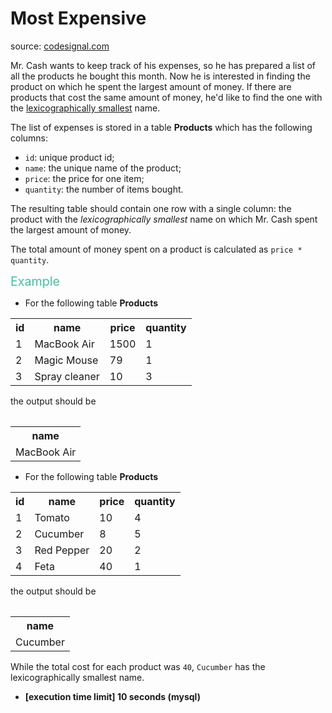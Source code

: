 <h1>Most Expensive</h1>
<p>source: <a href="https://www.codesignal.com/">codesignal.com</a>
<div><p>Mr. Cash wants to keep track of his expenses, so he has prepared a list of all the products he bought this month. Now he is interested in finding the product on which he spent the largest amount of money. If there are products that cost the same amount of money, he'd like to find the one with the <a href="keyword://lexicographical-order-for-strings" target="_blank">lexicographically smallest</a> name.</p>
<p>The list of expenses is stored in a table <strong>Products</strong> which has the following columns:</p>
<ul>
<li><code>id</code>: unique product id;</li>
<li><code>name</code>: the unique name of the product;</li>
<li><code>price</code>: the price for one item;</li>
<li><code>quantity</code>: the number of items bought.</li>
</ul>
<p>The resulting table should contain one row with a single column: the product with the <em>lexicographically smallest</em> name on which Mr. Cash spent the largest amount of money.</p>
<p>The total amount of money spent on a product is calculated as <code>price * quantity</code>.</p>
<p><span style="color:#44BFA3;font-size:1.4em">Example</span></p>
<ul>
<li>For the following table <strong>Products</strong></li>
</ul>
<table>
  <tbody><tr>
    <th>id</th>
    <th>name</th>
    <th>price</th>
    <th>quantity</th>
  </tr>
  <tr>
    <td>1</td>
    <td>MacBook Air</td>
    <td>1500</td>
    <td>1</td>
  </tr>
  <tr>
    <td>2</td>
    <td>Magic Mouse</td>
    <td>79</td>
    <td>1</td>
  </tr>
  <tr>
    <td>3</td>
    <td>Spray cleaner</td>
    <td>10</td>
    <td>3</td>
  </tr>
</tbody></table><p>the output should be</p><table>

 </table><table>
   <tbody><tr>
     <th>name</th>
   </tr>
   <tr>
     <td>MacBook Air</td>
   </tr>
 </tbody></table>
<ul>
<li>For the following table <strong>Products</strong></li>
</ul>
<table>
  <tbody><tr>
    <th>id</th>
    <th>name</th>
    <th>price</th>
    <th>quantity</th>
  </tr>
  <tr>
    <td>1</td>
    <td>Tomato</td>
    <td>10</td>
    <td>4</td>
  </tr>
  <tr>
    <td>2</td>
    <td>Cucumber</td>
    <td>8</td>
    <td>5</td>
  </tr>
  <tr>
    <td>3</td>
    <td>Red Pepper</td>
    <td>20</td>
    <td>2</td>
  </tr>
    <tr>
    <td>4</td>
    <td>Feta</td>
    <td>40</td>
    <td>1</td>
  </tr>
</tbody></table><p>the output should be</p><table>

 </table><table>
   <tbody><tr>
     <th>name</th>
   </tr>
   <tr>
     <td>Cucumber</td>
   </tr>
 </tbody></table>
<p>While the total cost for each product was <code>40</code>, <code>Cucumber</code> has the lexicographically smallest name.</p>
<ul>
<li><strong>[execution time limit] 10 seconds (mysql)</strong></li>
</ul>
</div>
